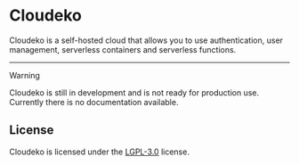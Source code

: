 # Cloudeko

Cloudeko is a self-hosted cloud that allows you to use authentication, user management, serverless containers and
serverless functions.

<hr />

> [!Warning]
> Cloudeko is still in development and is not ready for production use. Currently there is no documentation available.

## License

Cloudeko is licensed under the [LGPL-3.0](LICENSE) license.